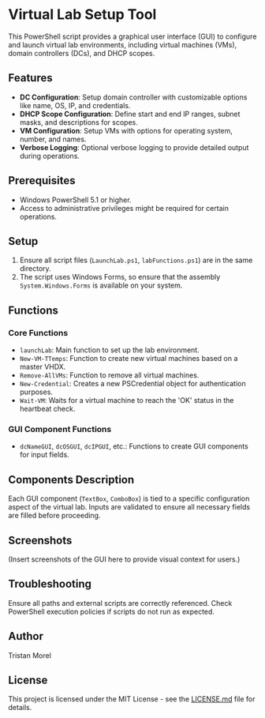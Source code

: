 # Virtual Lab Setup Tool

This PowerShell script provides a graphical user interface (GUI) to configure and launch virtual lab environments, including virtual machines (VMs), domain controllers (DCs), and DHCP scopes.

## Features

- **DC Configuration**: Setup domain controller with customizable options like name, OS, IP, and credentials.
- **DHCP Scope Configuration**: Define start and end IP ranges, subnet masks, and descriptions for scopes.
- **VM Configuration**: Setup VMs with options for operating system, number, and names.
- **Verbose Logging**: Optional verbose logging to provide detailed output during operations.

## Prerequisites

- Windows PowerShell 5.1 or higher.
- Access to administrative privileges might be required for certain operations.

## Setup

1. Ensure all script files (`LaunchLab.ps1`, `labFunctions.ps1`) are in the same directory.
2. The script uses Windows Forms, so ensure that the assembly `System.Windows.Forms` is available on your system.

## Functions

### Core Functions

- `launchLab`: Main function to set up the lab environment.
- `New-VM-TTemps`: Function to create new virtual machines based on a master VHDX.
- `Remove-AllVMs`: Function to remove all virtual machines.
- `New-Credential`: Creates a new PSCredential object for authentication purposes.
- `Wait-VM`: Waits for a virtual machine to reach the 'OK' status in the heartbeat check.

### GUI Component Functions

- `dcNameGUI`, `dcOSGUI`, `dcIPGUI`, etc.: Functions to create GUI components for input fields.

## Components Description

Each GUI component (`TextBox`, `ComboBox`) is tied to a specific configuration aspect of the virtual lab. Inputs are validated to ensure all necessary fields are filled before proceeding.

## Screenshots

(Insert screenshots of the GUI here to provide visual context for users.)

## Troubleshooting

Ensure all paths and external scripts are correctly referenced. Check PowerShell execution policies if scripts do not run as expected.

## Author

Tristan Morel

## License

This project is licensed under the MIT License - see the [LICENSE.md](LICENSE.md) file for details.

